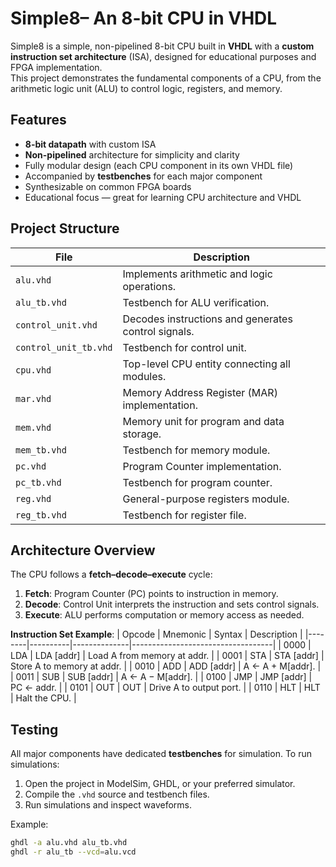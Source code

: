 # Simple8– An 8-bit CPU in VHDL

Simple8 is a simple, non-pipelined 8-bit CPU built in **VHDL** with a **custom instruction set architecture** (ISA), designed for educational purposes and FPGA implementation.  
This project demonstrates the fundamental components of a CPU, from the arithmetic logic unit (ALU) to control logic, registers, and memory.

## Features
- **8-bit datapath** with custom ISA
- **Non-pipelined** architecture for simplicity and clarity
- Fully modular design (each CPU component in its own VHDL file)
- Accompanied by **testbenches** for each major component
- Synthesizable on common FPGA boards
- Educational focus — great for learning CPU architecture and VHDL

## Project Structure
| File | Description |
|------|-------------|
| `alu.vhd` | Implements arithmetic and logic operations. |
| `alu_tb.vhd` | Testbench for ALU verification. |
| `control_unit.vhd` | Decodes instructions and generates control signals. |
| `control_unit_tb.vhd` | Testbench for control unit. |
| `cpu.vhd` | Top-level CPU entity connecting all modules. |
| `mar.vhd` | Memory Address Register (MAR) implementation. |
| `mem.vhd` | Memory unit for program and data storage. |
| `mem_tb.vhd` | Testbench for memory module. |
| `pc.vhd` | Program Counter implementation. |
| `pc_tb.vhd` | Testbench for program counter. |
| `reg.vhd` | General-purpose registers module. |
| `reg_tb.vhd` | Testbench for register file. |

## Architecture Overview
The CPU follows a **fetch–decode–execute** cycle:
1. **Fetch**: Program Counter (PC) points to instruction in memory.
2. **Decode**: Control Unit interprets the instruction and sets control signals.
3. **Execute**: ALU performs computation or memory access as needed.

**Instruction Set Example**:
| Opcode | Mnemonic | Syntax       | Description                      |
|--------|----------|--------------|-----------------------------------|
| 0000   | LDA      | LDA [addr]   | Load A from memory at addr.       |
| 0001   | STA      | STA [addr]   | Store A to memory at addr.        |
| 0010   | ADD      | ADD [addr]   | A ← A + M[addr].                   |
| 0011   | SUB      | SUB [addr]   | A ← A − M[addr].                   |
| 0100   | JMP      | JMP [addr]   | PC ← addr.                         |
| 0101   | OUT      | OUT          | Drive A to output port.            |
| 0110   | HLT      | HLT          | Halt the CPU.                      |

## Testing
All major components have dedicated **testbenches** for simulation.
To run simulations:
1. Open the project in ModelSim, GHDL, or your preferred simulator.
2. Compile the `.vhd` source and testbench files.
3. Run simulations and inspect waveforms.

Example:
```bash
ghdl -a alu.vhd alu_tb.vhd
ghdl -r alu_tb --vcd=alu.vcd
